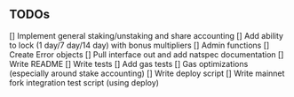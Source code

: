 ## TODOs

[] Implement general staking/unstaking and share accounting
[] Add ability to lock (1 day/7 day/14 day) with bonus multipliers
[] Admin functions
[] Create Error objects
[] Pull interface out and add natspec documentation
[] Write README
[] Write tests
[] Add gas tests
[] Gas optimizations (especially around stake accounting)
[] Write deploy script
[] Write mainnet fork integration test script (using deploy)
